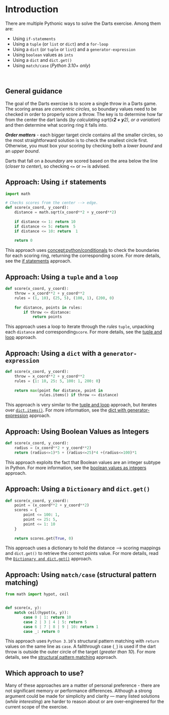 # Introduction


There are multiple  Pythonic ways to solve the Darts exercise.
Among them are:

- Using `if-statements`
- Using a `tuple` (or `list` or `dict`) and a `for-loop`
- Using a `dict` (or `tuple` or `list`) and a `generator-expression`
- Using `boolean` values as `ints`
- Using a `dict` and `dict.get()`
- Using `match/case` (_Python 3.10+ only_)

<br>

## General guidance

The goal of the Darts exercise is to score a single throw in a Darts game.
The scoring areas are _concentric circles_, so boundary values need to be checked in order to properly score a throw.
The key is to determine how far from the center the dart lands (_by calculating sqrt(x**2 + y**2), or a variation_) and then determine what scoring ring it falls into.


**_Order matters_** - each bigger target circle contains all the smaller circles, so the most straightforward solution is to check the smallest circle first.
Otherwise, you must box your scoring by checking both a _lower bound_ and an _upper bound_.


Darts that fall on a _boundary_ are scored based on the area below the line (_closer to center_), so checking `<=` or `>=` is advised.


## Approach: Using `if` statements


```python
import math

# Checks scores from the center --> edge.
def score(x_coord, y_coord):
    distance = math.sqrt(x_coord**2 + y_coord**2)
    
    if distance <= 1: return 10
    if distance <= 5: return  5
    if distance <= 10: return  1
    
    return 0
```


This approach uses [concept:python/conditionals]() to check the boundaries for each scoring ring, returning the corresponding score.
For more details, see the [if statements][approach-if-statements] approach.


## Approach: Using a `tuple` and a  `loop`

```python
def score(x_coord, y_coord):
    throw = x_coord**2 + y_coord**2
    rules = (1, 10), (25, 5), (100, 1), (200, 0)
    
    for distance, points in rules:
        if throw <= distance:
            return points
```


This approach uses a loop to iterate through the _rules_ `tuple`, unpacking each `distance` and corresponding`score`.
For more details, see the [tuple and loop][approach-tuple-and-loop] approach.


## Approach: Using a `dict` with a `generator-expression`

```python
def score(x_coord, y_coord):
    throw = x_coord**2 + y_coord**2
    rules = {1: 10, 25: 5, 100: 1, 200: 0}
    
    return max(point for distance, point in 
               rules.items() if throw <= distance)
```

This approach is very similar to the  [tuple and loop][approach-tuple-and-loop] approach, but iterates over [`dict.items()`][dict-items].
For more information, see the [dict with generator-expression][approach-dict-with-generator-expression]  approach.


## Approach: Using Boolean Values as Integers

```python
def score(x_coord, y_coord):
    radius = (x_coord**2 + y_coord**2)
    return (radius<=1)*5 + (radius<=25)*4 +(radius<=100)*1
```


This approach exploits the fact that Boolean values are an integer subtype in Python.
For more information, see the [boolean values as integers][approach-boolean-values-as-integers]  approach.


## Approach: Using a `Dictionary` and `dict.get()`

```python
def score(x_coord, y_coord):
    point = (x_coord**2 + y_coord**2)
    scores = {
        point <= 100: 1,
        point <= 25: 5,
        point <= 1: 10
    }
    
    return scores.get(True, 0)
```

This approach uses a dictionary to hold the distance --> scoring mappings and `dict.get()` to retrieve the correct points value.
For more details, read the [`Dictionary and dict.get()`][approach-dict-and-dict-get]  approach.


## Approach:  Using `match/case` (structural pattern matching)

```python
from math import hypot, ceil


def score(x, y):
    match ceil(hypot(x, y)):
        case 0 | 1: return 10
        case 2 | 3 | 4 | 5: return 5
        case 6 | 7 | 8 | 9 | 10: return 1
        case _: return 0
```


This approach uses `Python 3.10`'s structural pattern matching with `return` values on the same line as `case`.
A fallthrough case (`_`) is used if the dart throw is outside the outer circle of the target (_greater than 10_).
For more details, see the [structural pattern matching][approach-struct-pattern-matching] approach.


## Which approach to use?

Many of these approaches are a matter of personal preference - there are not significant memory or performance differences.
Although a strong argument could be made for simplicity and clarity — many listed solutions (_while interesting_) are harder to reason about or are over-engineered for the current scope of the exercise.

[approach-boolean-values-as-integers]:  https://exercism.org/tracks/python/exercises/darts/approaches/boolean-values-as-integers
[approach-dict-and-dict-get]:  https://exercism.org/tracks/python/exercises/darts/approaches/dict-and-dict-get
[approach-dict-with-generator-expression]:  https://exercism.org/tracks/python/exercises/darts/approaches/dict-and-generator
[approach-if-statements ]:  https://exercism.org/tracks/python/exercises/darts/approaches/if-statements
[approach-struct-pattern-matching]:  https://exercism.org/tracks/python/exercises/darts/approaches/struct-pattern-matching
[approach-tuple-and-loop]:  https://exercism.org/tracks/python/exercises/darts/approaches/tuple-and-loop
[dict-items]: https://docs.python.org/3/library/stdtypes.html#dict.items
